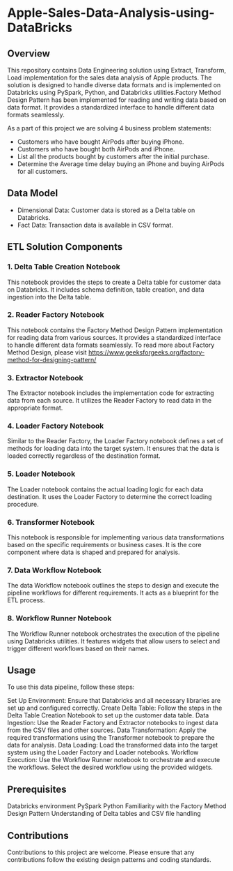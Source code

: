 # Apple-Sales-Data-Analysis-using-DataBricks

## Overview
This repository contains Data Engineering solution using Extract, Transform, Load implementation for the sales data analysis of Apple products. The solution is designed to handle diverse data formats and is implemented on Databricks using PySpark, Python, and Databricks utilities.Factory Method Design Pattern has been implemented for reading and writing data based on data format. It provides a standardized interface to handle different data formats seamlessly.

As a part of this project we are solving 4 business problem statements:

- Customers who have bought AirPods after buying iPhone.
- Customers who have bought both AirPods and iPhone.
- List all the products bought by customers after the initial purchase.
- Determine the Average time delay buying an iPhone and buying AirPods for all customers.

## Data Model
- Dimensional Data: Customer data is stored as a Delta table on Databricks.
- Fact Data: Transaction data is available in CSV format.

## ETL Solution Components
### 1. Delta Table Creation Notebook
This notebook provides the steps to create a Delta table for customer data on Databricks. It includes schema definition, table creation, and data ingestion into the Delta table.

### 2. Reader Factory Notebook
This notebook contains the Factory Method Design Pattern implementation for reading data from various sources. It provides a standardized interface to handle different data formats seamlessly. To read more about Factory Method Design, please visit https://www.geeksforgeeks.org/factory-method-for-designing-pattern/

### 3. Extractor Notebook
The Extractor notebook includes the implementation code for extracting data from each source. It utilizes the Reader Factory to read data in the appropriate format.

### 4. Loader Factory Notebook
Similar to the Reader Factory, the Loader Factory notebook defines a set of methods for loading data into the target system. It ensures that the data is loaded correctly regardless of the destination format.

### 5. Loader Notebook
The Loader notebook contains the actual loading logic for each data destination. It uses the Loader Factory to determine the correct loading procedure.

### 6. Transformer Notebook
This notebook is responsible for implementing various data transformations based on the specific requirements or business cases. It is the core component where data is shaped and prepared for analysis.

### 7. Data Workflow Notebook
The data Workflow notebook outlines the steps to design and execute the pipeline workflows for different requirements. It acts as a blueprint for the ETL process.

### 8. Workflow Runner Notebook
The Workflow Runner notebook orchestrates the execution of the pipeline using Databricks utilities. It features widgets that allow users to select and trigger different workflows based on their names.

## Usage
To use this data pipeline, follow these steps:

Set Up Environment: Ensure that Databricks and all necessary libraries are set up and configured correctly.
Create Delta Table: Follow the steps in the Delta Table Creation Notebook to set up the customer data table.
Data Ingestion: Use the Reader Factory and Extractor notebooks to ingest data from the CSV files and other sources.
Data Transformation: Apply the required transformations using the Transformer notebook to prepare the data for analysis.
Data Loading: Load the transformed data into the target system using the Loader Factory and Loader notebooks.
Workflow Execution: Use the Workflow Runner notebook to orchestrate and execute the workflows. Select the desired workflow using the provided widgets.

## Prerequisites
Databricks environment
PySpark
Python
Familiarity with the Factory Method Design Pattern
Understanding of Delta tables and CSV file handling

## Contributions
Contributions to this project are welcome. Please ensure that any contributions follow the existing design patterns and coding standards.
